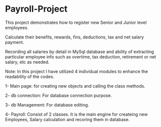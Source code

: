 # Payroll-Project

This project demonstrates how to register new Senior and Junior level employees. 

Calculate their benefits, rewards, fins, deductions, tax and net salary payment. 

Recording all salaries by detail in MySql database and ability of extracting particular employee info such as overtime, tax deduction, retirement or net salary, etc as needed.

Note: In this project I have utilized 4 individual modules to enhance the readability of the codes. 

   1- Main page: for creating new objects and calling the class methods.
   
   2- db connection: For database connection purpose.
   
   3- db Management: For database editing.
   
   4- Payroll: Consist of 2 classes. It is the main engine for createing new Employees, Salary calculation and recoring them in database.
